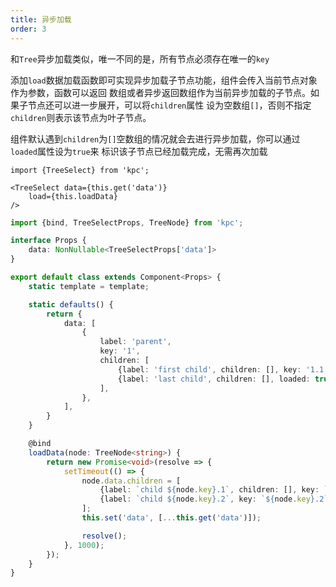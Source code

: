 ```yaml
---
title: 异步加载
order: 3
---
```


和`Tree`异步加载类似，唯一不同的是，所有节点必须存在唯一的`key`

添加`load`数据加载函数即可实现异步加载子节点功能，组件会传入当前节点对象作为参数，函数可以返回
数组或者异步返回数组作为当前异步加载的子节点。如果子节点还可以进一步展开，可以将`children`属性
设为空数组`[]`，否则不指定`children`则表示该节点为叶子节点。

组件默认遇到`children`为`[]`空数组的情况就会去进行异步加载，你可以通过`loaded`属性设为`true`来
标识该子节点已经加载完成，无需再次加载

```vdt
import {TreeSelect} from 'kpc';

<TreeSelect data={this.get('data')} 
    load={this.loadData}
/>
```

```ts
import {bind, TreeSelectProps, TreeNode} from 'kpc';

interface Props {
    data: NonNullable<TreeSelectProps['data']>
}

export default class extends Component<Props> {
    static template = template;

    static defaults() {
        return {
            data: [
                {
                    label: 'parent',
                    key: '1', 
                    children: [
                        {label: 'first child', children: [], key: '1.1'},
                        {label: 'last child', children: [], loaded: true, key: '1.2'},
                    ],
                },
            ],
        }
    }

    @bind
    loadData(node: TreeNode<string>) {
        return new Promise<void>(resolve => {
            setTimeout(() => {
                node.data.children = [
                    {label: `child ${node.key}.1`, children: [], key: `${node.key}.1`},
                    {label: `child ${node.key}.2`, key: `${node.key}.2`},
                ];
                this.set('data', [...this.get('data')]);

                resolve();
            }, 1000);
        });
    }
}

```
